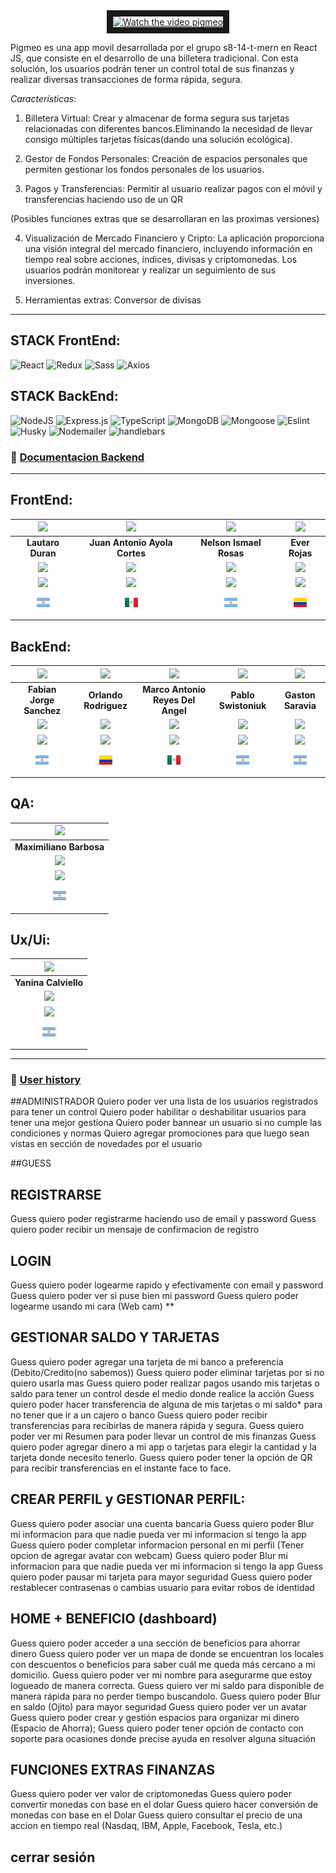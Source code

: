 
<div align="center">
  <a href="https://www.youtube.com/watch?v=UJ5vFleryLM">
    <img src="https://img.youtube.com/vi/UJ5vFleryLM/hqdefault.jpg" alt="Watch the video pigmeo" width="340" height="280" border="10" />
  </a>
</div>

Pigmeo es una app movil desarrollada por el grupo s8-14-t-mern en React JS, que consiste en el desarrollo de una billetera tradicional. Con esta solución, los usuarios podrán tener un control total de sus finanzas y realizar diversas transacciones de forma rápida, segura.

*Características*:

1) Billetera Virtual:
 Crear y almacenar de forma segura sus tarjetas  relacionadas con diferentes bancos.Eliminando la necesidad de llevar consigo múltiples tarjetas físicas(dando una solución ecológica).

2) Gestor de Fondos Personales: 
Creación de espacios personales que permiten gestionar los fondos personales de los usuarios. 

3) Pagos y Transferencias:  Permitir al usuario realizar pagos con el móvil y transferencias haciendo uso de un QR

(Posibles funciones extras que se desarrollaran en las proximas versiones)

4) Visualización de Mercado Financiero y Cripto: La aplicación proporciona una visión integral del mercado financiero, incluyendo información en tiempo real sobre acciones, índices, divisas y criptomonedas. Los usuarios podrán monitorear y realizar un seguimiento de sus inversiones.

5) Herramientas extras: Conversor de divisas

<hr/>

## STACK FrontEnd:
![React](https://img.shields.io/badge/React-149eca?style=for-the-badge&logo=react&logoColor=fff) ![Redux](https://img.shields.io/badge/Redux-593D88?style=for-the-badge&logo=redux&logoColor=white) ![Sass](https://img.shields.io/badge/Sass-CC6699?style=for-the-badge&logo=sass&logoColor=white) ![Axios](https://img.shields.io/badge/-Axios-671ddf?style=for-the-badge&logo=axios&logoColor=white)


  
## STACK BackEnd:
![NodeJS](https://img.shields.io/badge/Node.js-6DA55F?style=for-the-badge&logo=Node.js&logoColor=white) ![Express.js](https://img.shields.io/badge/Express.js-%23404d59.svg?style=for-the-badge&logo=Express&logoColor=%2361DAFB) ![TypeScript](https://img.shields.io/badge/TypeScript-blue.svg?style=for-the-badge&logo=TypeScript&logoColor=white) ![MongoDB](https://img.shields.io/badge/MongoDB-%234ea94b.svg?style=for-the-badge&logo=MongoDB&logoColor=white) ![Mongoose](https://img.shields.io/badge/Mongoose-%2320232a.svg?style=for-the-badge&logo=Mongoose&logoColor=%%2361DAFB) ![Eslint](https://img.shields.io/badge/EsLint-4B32C3?style=for-the-badge&logo=Eslint&logoColor=fff) ![Husky](https://img.shields.io/badge/Husky🐶-FFF?style=for-the-badge) ![Nodemailer](https://img.shields.io/badge/Nodemailer-0F9DCE?style=for-the-badge&logo=Nodemailer&logoColor=fff) ![handlebars](https://img.shields.io/badge/handlebars-e61?style=for-the-badge&logo=Handlebars&logoColor=fff)

### 🔗 <a href="https://github.com/No-Country/s8-14-t-mern/blob/develop/servidor/README.md">Documentacion Backend</a>

<hr/>

## FrontEnd: 
| <img src="https://ca.slack-edge.com/T032Y55Q6VC-U04FVCG1EM7-d46ad23b7feb-512" width=80 /> | <img src="https://github.com/No-Country/s8-14-t-mern/assets/35477201/de51ea05-de6d-410f-b8d5-536cb1752eb9" width=80 /> | <img src="https://avatars.githubusercontent.com/u/76495548?s=400&u=ae81f1eeadb3e2a47724777c88f2aecc16ebfee5&v=4" width=80 /> | <img src="https://avatars.githubusercontent.com/u/91352297?v=4" width=80 /> | 
|:-:|:-:|:-:|:-:| 
| **Lautaro Duran** | **Juan Antonio Ayola Cortes** | **Nelson Ismael Rosas** | **Ever Rojas** | <!---Github-->
| <a href="https://github.com/LautaroLD"><img src="https://img.shields.io/badge/github-%23121011.svg?&style=for-the-badge&logo=github&logoColor=white"/></a> | <a href="https://github.com/Tono2007"><img src="https://img.shields.io/badge/github-%23121011.svg?&style=for-the-badge&logo=github&logoColor=white"/></a> | <a href="https://github.com/Ismaelnelro"><img src="https://img.shields.io/badge/github-%23121011.svg?&style=for-the-badge&logo=github&logoColor=white"/></a> | <a href="https://github.com/Everjr18"><img src="https://img.shields.io/badge/github-%23121011.svg?&style=for-the-badge&logo=github&logoColor=white"/></a> |<!---LinkedIn-->
| <a href="https://www.linkedin.com/in/lautaro-duran/"><img src="https://img.shields.io/badge/linkedin%20-%230077B5.svg?&style=for-the-badge&logo=linkedin&logoColor=white"/><p><img src="./cliente/src/assets/AR.png"/></p> | <a href="https://www.linkedin.com/in/antonio-ayola"><img src="https://img.shields.io/badge/linkedin%20-%230077B5.svg?&style=for-the-badge&logo=linkedin&logoColor=white"/></a><p><img src="./cliente/src/assets/MX.png"/></p> | <a href="https://www.linkedin.com/in/ismaelrosas/"><img src="https://img.shields.io/badge/linkedin%20-%230077B5.svg?&style=for-the-badge&logo=linkedin&logoColor=white"/></a><p><img src="./cliente/src/assets/AR.png"/></p> | <a href="https://www.linkedin.com/in/ever-jose-rojas-perez-39aa0722a/"><img src="https://img.shields.io/badge/linkedin%20-%230077B5.svg?&style=for-the-badge&logo=linkedin&logoColor=white"/><p><img src="./cliente/src/assets/CO.png"/></p> |

## BackEnd:
| <img src="https://ca.slack-edge.com/T02KS88FB0E-U04MEGXSAAJ-f87dd59680fa-512" width=80/> | <img src="https://avatars.githubusercontent.com/u/22499448?v=4" width=80 /> | <img src="https://ca.slack-edge.com/T032Y55Q6VC-U054WGFQ7NY-33867d0f3b68-512" width=80 /> | <img src="https://ca.slack-edge.com/T032Y55Q6VC-U0556MM7SCR-055c06ac4c45-512" width=80 /> | <img src="https://ca.slack-edge.com/T032Y55Q6VC-U054WG8B6AY-db7684346626-512" width=80 /> |
|:-:|:-:|:-:|:-:|:-:|
| **Fabian Jorge Sanchez** | **Orlando Rodriguez** | **Marco Antonio Reyes Del Angel** | **Pablo Swistoniuk** | **Gaston Saravia** |
| <a href="https://github.com/fabisanz-dev"><img src="https://img.shields.io/badge/github-%23121011.svg?&style=for-the-badge&logo=github&logoColor=white"/></a> | <a href="https://github.com/orlandogvk"><img src="https://img.shields.io/badge/github-%23121011.svg?&style=for-the-badge&logo=github&logoColor=white"/></a> | <a href="https://github.com/MarkMarda"><img src="https://img.shields.io/badge/github-%23121011.svg?&style=for-the-badge&logo=github&logoColor=white"/></a> | <a href="https://github.com/Pabloswis"><img src="https://img.shields.io/badge/github-%23121011.svg?&style=for-the-badge&logo=github&logoColor=white"/></a> | <a href="https://github.com/Gasnis"><img src="https://img.shields.io/badge/github-%23121011.svg?&style=for-the-badge&logo=github&logoColor=white"/></a> |
| <a href="https://www.linkedin.com/in/fabian-sanchez-j/"><img src="https://img.shields.io/badge/linkedin%20-%230077B5.svg?&style=for-the-badge&logo=linkedin&logoColor=white"/></a><p><img src="./cliente/src/assets/AR.png"/></p> | <a href="https://www.linkedin.com/in/orlandogavik/"><img src="https://img.shields.io/badge/linkedin%20-%230077B5.svg?&style=for-the-badge&logo=linkedin&logoColor=white"/></a><p><img src="./cliente/src/assets/CO.png"/></p> | <a href="https://www.linkedin.com/in/marda/?locale=en_US"><img src="https://img.shields.io/badge/linkedin%20-%230077B5.svg?&style=for-the-badge&logo=linkedin&logoColor=white"/></a><p><img src="./cliente/src/assets/MX.png"/></p> | <a href="https://www.linkedin.com/in/pablo-swistoniuk-0b15a6247/"><img src="https://img.shields.io/badge/linkedin%20-%230077B5.svg?&style=for-the-badge&logo=linkedin&logoColor=white"/></a><p><img src="./cliente/src/assets/AR.png"/></p> | <a href="https://www.linkedin.com/in/gast%C3%B3n-saravia-1b4452182/"><img src="https://img.shields.io/badge/linkedin%20-%230077B5.svg?&style=for-the-badge&logo=linkedin&logoColor=white"/></a><p><img src="./cliente/src/assets/AR.png"/></p> |

## QA:
| <img src="https://github.com/No-Country/s8-14-t-mern/assets/86979361/e3f13ff1-9bc1-405d-88d5-44148d9b73cc" width=80 /> 
|:-:|
| **Maximiliano Barbosa** |
| <a href="https://github.com/MaxiBarbo"><img src="https://img.shields.io/badge/github-%23121011.svg?&style=for-the-badge&logo=github&logoColor=white"/></a> |
| <a href="https://www.linkedin.com/in/maxi-barbosa/"><img src="https://img.shields.io/badge/linkedin%20-%230077B5.svg?&style=for-the-badge&logo=linkedin&logoColor=white"/><p></a><img src="./cliente/src/assets/AR.png"/></p> |

## Ux/Ui:
| <img src="https://ca.slack-edge.com/T032Y55Q6VC-U0561KR8MJS-91e6e573e87d-512" width=80 /> 
|:-:|
| **Yanina Calviello** |
| <a href="https://github.com/yanifc24"><img src="https://img.shields.io/badge/github-%23121011.svg?&style=for-the-badge&logo=github&logoColor=white"/></a> |
| <a href="https://www.linkedin.com/in/yanina-calviello/"><img src="https://img.shields.io/badge/linkedin%20-%230077B5.svg?&style=for-the-badge&logo=linkedin&logoColor=white"/></a><p><img src="./cliente/src/assets/AR.png"/></p> |

 <hr/>
 
 ### 🔗 <a href="https://github.com/No-Country/s8-14-t-mern/user-history.md">User history</a>

 
 
  ##ADMINISTRADOR
Quiero poder ver una lista de los usuarios registrados para tener un control 
Quiero poder habilitar o deshabilitar usuarios para tener una mejor gestiona
Quiero poder bannear un usuario si no cumple las condiciones y normas
Quiero agregar promociones para que luego sean vistas en sección de novedades por el usuario


##GUESS
## REGISTRARSE
Guess quiero poder registrarme haciendo uso de email y password
Guess quiero poder recibir un mensaje de confirmacion de registro

## LOGIN
Guess quiero poder logearme rapido y efectivamente con email y password
Guess quiero poder ver si puse bien mi password
Guess quiero poder logearme usando mi cara (Web cam) **

## GESTIONAR SALDO Y TARJETAS
Guess quiero poder agregar una tarjeta de mi banco a preferencia (Debito/Credito(no sabemos))
Guess quiero poder eliminar tarjetas por si no quiero usarla mas
Guess quiero poder realizar pagos usando mis tarjetas o saldo para tener un control desde el medio donde realice la acción
Guess quiero poder hacer transferencia de alguna de mis tarjetas  o mi saldo* para no tener que ir a un cajero o banco
Guess quiero poder recibir transferencias para recibirlas de manera rápida y segura.
Guess quiero poder ver mi Resumen para poder llevar un control de mis finanzas
Guess quiero poder agregar dinero a mi app o tarjetas para elegir la cantidad y la tarjeta donde necesito tenerlo.
Guess quiero poder tener la opción de QR para recibir transferencias en el instante face to face.

## CREAR PERFIL y GESTIONAR PERFIL:
Guess quiero poder asociar una cuenta bancaria
Guess quiero poder Blur mi informacion para que nadie pueda ver mi informacion si tengo la app
Guess quiero poder completar informacion personal en mi perfil (Tener opcion de agregar avatar con webcam)
Guess quiero poder Blur mi informacion para que nadie pueda ver mi informacion si tengo la app
Guess quiero poder pausar mi tarjeta para mayor seguridad
Guess quiero poder restablecer contrasenas o cambias usuario para evitar robos de identidad

## HOME + BENEFICIO (dashboard)
Guess quiero poder acceder a una sección de beneficios para ahorrar dinero
Guess quiero poder ver un mapa de donde se encuentran los locales con descuentos o beneficios para saber cuál me queda más cercano a mi domicilio.
Guess quiero poder ver mi nombre para asegurarme que estoy logueado de manera correcta.
Guess quiero ver mi saldo para disponible de manera rápida para no perder tiempo buscandolo.
Guess quiero poder Blur en saldo (Ojito) para mayor seguridad
Guess quiero poder ver un avatar
Guess quiero poder crear y gestión espacios para organizar mi dinero (Espacio de Ahorra);
Guess quiero poder tener opción de contacto con soporte para ocasiones donde precise ayuda en resolver alguna situación


## FUNCIONES EXTRAS FINANZAS
Guess quiero poder ver valor de criptomonedas
Guess quiero poder convertir monedas con base en el dolar
Guess quiero hacer conversión de monedas con base en el Dolar
Guess quiero consultar el precio de una accion en tiempo real (Nasdaq, IBM, Apple, Facebook, Tesla, etc.)

## cerrar sesión
